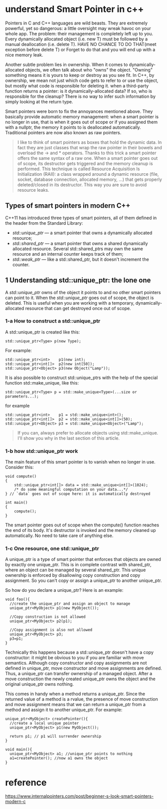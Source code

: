 # understand Smart Pointer in c++

Pointers in C and C++ languages are wild beasts. They are extremely powerful, yet so dangerous: a little oversight may wreak havoc on your whole app.
The problem: their management is completely left up to you. Every dynamically allocated object (i.e. new T) must be followed by a manual deallocation (i.e. delete T). 
HAVE NO CHANCE TO DO THAT(meet exception before delete T) or Forget to do that and you will end up with a nice memory leak.

Another subtle problem lies in ownership. When it comes to dynamically-allocated objects, we often talk about who "owns" the object. "Owning" something
means it is yours to keep or destroy as you see fit. In C++, by ownership, we mean not just which code gets to refer
to or use the object, but mostly what code is responsible for deleting it. when a third-party function returns a pointer: is it dynamically-allocated data? If so, who is responsible for the cleanup? There is no way to infer such information by simply looking at the return type.

Smart pointers were born to fix the annoyances mentioned above. They basically provide automatic memory management: when a smart pointer is no longer in use, that is when it goes out of scope or  if you assigned them with a nullptr, the memory it points to is deallocated automatically. Traditional pointers are now also known as raw pointers.

> I like to think of smart pointers as boxes that hold the dynamic data. In fact they are just classes that wrap the raw pointer in their bowels and overload the -> and * operators. Thanks to this trick a smart pointer offers the same syntax of a raw one. When a smart pointer goes out of scope, its destructor gets triggered and the memory cleanup is performed. This technique is called Resource Acquisition Is Initialization (RAII): a class wrapped around a dynamic resource (file, socket, database connection, allocated memory, ...) that gets properly deleted/closed in its destructor. This way you are sure to avoid resource leaks.


## Types of smart pointers in modern C++
C++11 has introduced three types of smart pointers, all of them defined in the <memory> header from the Standard Library:
  
* *std::unique_ptr* — a smart pointer that owns a dynamically allocated resource;
* *std::shared_ptr* — a smart pointer that owns a shared dynamically allocated resource. Several std::shared_ptrs may own the same resource and an internal counter keeps track of them;
* *std::weak_ptr* — like a std::shared_ptr, but it doesn't increment the counter.
  
  
## 1 Understanding std::unique_ptr: the lone one
A *std::unique_ptr* owns of the object it points to and no other smart pointers can point to it. When the *std::unique_ptr* goes out of scope, the object is deleted. This is useful when you are working with a temporary, 
  dynamically-allocated resource that can get destroyed once out of scope.

### 1-a How to construct a std::unique_ptr
A std::unique_ptr is created like this:
~~~
std::unique_ptr<Type> p(new Type);
~~~
  
 For example:
~~~
std::unique_ptr<int>    p1(new int);
std::unique_ptr<int[]>  p2(new int[50]);
std::unique_ptr<Object> p3(new Object("Lamp")); 
~~~
  
It is also possible to construct std::unique_ptrs with the help of the special function std::make_unique, like this:
~~~
std::unique_ptr<Type> p = std::make_unique<Type>(...size or parameters...);
~~~

for example
~~~
std::unique_ptr<int>    p1 = std::make_unique<int>();
std::unique_ptr<int[]>  p2 = std::make_unique<int[]>(50);
std::unique_ptr<Object> p3 = std::make_unique<Object>("Lamp");
~~~

> If you can, always prefer to allocate objects using std::make_unique. I'll show you why in the last section of this article.

### 1-b how std::unique_ptr work
The main feature of this smart pointer is to vanish when no longer in use. Consider this:
~~~
void compute()
{
    std::unique_ptr<int[]> data = std::make_unique<int[]>(1024);
    /* do some meaningful computation on your data...*/
} // `data` goes out of scope here: it is automatically destroyed

int main()
{
    compute();
}
~~~
The smart pointer goes out of scope when the compute() function reaches the end of its body. It's destructor is invoked and the memory cleaned up automatically. No need to take care of anything else.

### 1-c One resource, one std::unique_ptr
A unique_ptr is a type of smart pointer that enforces that objects are owned by exactly one unique_ptr. This is in complete contrast with shared_ptr, where an object can be managed by several shared_ptr. This unique ownership is enforced by disallowing copy construction and copy assignment. So you can't copy or assign a unique_ptr to another unique_ptr.

So how do you declare a unique_ptr? Here is an example:
~~~
void foo(){
  //create the unique_ptr and assign an object to manage
  unique_ptr<MyObject> p1(new MyObject());

  //Copy construction is not allowed
  unique_ptr<MyObject> p2(p1);

  //Copy assignment is also not allowed
  unique_ptr<MyObject> p3;
  p3=p1;
}
~~~
Technically this happens because a std::unique_ptr doesn't have a copy constructor: it might be obvious to you if you are familiar with move semantics. Although copy constructor and copy assignments are not defined in unique_ptr, move constructor and move assignments are defined. Thus, a unique_ptr can transfer ownership of a managed object. After a move construction the newly created unique_ptr owns the object and the original unique_ptr owns nothing.
 
This comes in handy when a method returns a unique_ptr. Since the returned value of a method is a rvalue, the presence of move construction and move assignment means that we can return a unique_ptr from a method and assign it to another unique_ptr. For example:
~~~
unique_ptr<MyObject> createPointer(){
  //create a local unique pointer
  unique_ptr<MyObject> p1(new MyObject());

  return p1; // p1 will surrender ownership
}

void main(){
  unique_ptr<MyObject> a1; //unique_ptr points to nothing
  a1=createPointer(); //now a1 owns the object
}
~~~

  
# reference
https://www.internalpointers.com/post/beginner-s-look-smart-pointers-modern-c
 
